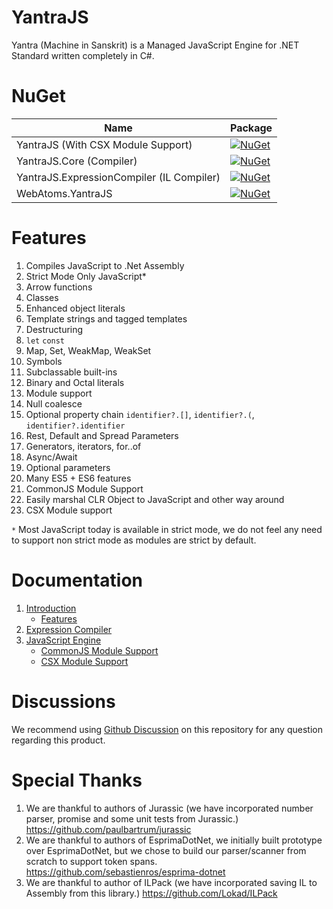 ﻿# YantraJS
Yantra (Machine in Sanskrit) is a Managed JavaScript Engine for .NET Standard written completely in C#.

# NuGet
| Name                                               | Package                                                                                                                                                        |
|----------------------------------------------------|----------------------------------------------------------------------------------------------------------------------------------------------------------------|
| YantraJS (With CSX Module Support)                              | [![NuGet](https://img.shields.io/nuget/v/YantraJS.svg?label=NuGet)](https://www.nuget.org/packages/YantraJS)                           |
| YantraJS.Core (Compiler)| [![NuGet](https://img.shields.io/nuget/v/YantraJS.Core.svg?label=NuGet)](https://www.nuget.org/packages/YantraJS.Core) |
| YantraJS.ExpressionCompiler (IL Compiler)           | [![NuGet](https://img.shields.io/nuget/v/YantraJS.ExpressionCompiler.svg?label=NuGet)](https://www.nuget.org/packages/YantraJS.ExpressionCompiler) |
| WebAtoms.YantraJS                 | [![NuGet](https://img.shields.io/nuget/v/WebAtoms.YantraJS.svg?label=NuGet)](https://www.nuget.org/packages/WebAtoms.YantraJS) |

# Features
1. Compiles JavaScript to .Net Assembly 
2. Strict Mode Only JavaScript*
3. Arrow functions
4. Classes
5. Enhanced object literals
6. Template strings and tagged templates
7. Destructuring
8. `let` `const`
9. Map, Set, WeakMap, WeakSet
10. Symbols
11. Subclassable built-ins
12. Binary and Octal literals
13. Module support
14. Null coalesce
15. Optional property chain `identifier?.[]`, `identifier?.(`, `identifier?.identifier`
16. Rest, Default and Spread Parameters
17. Generators, iterators, for..of
18. Async/Await
19. Optional parameters
20. Many ES5 + ES6 features
21. CommonJS Module Support
21. Easily marshal CLR Object to JavaScript and other way around
23. CSX Module support

`*` Most JavaScript today is available in strict mode, we do not feel any need to support non strict mode as modules are strict by default.

# Documentation

1. [Introduction](https://github.com/yantrajs/yantra/wiki)
   - [Features](https://github.com/yantrajs/yantra/wiki#features)
2. [Expression Compiler](https://github.com/yantrajs/yantra/wiki/Expression-Compiler)
3. [JavaScript Engine](https://github.com/yantrajs/yantra/wiki/JavaScript-Engine-Example)
   - [CommonJS Module Support](https://github.com/yantrajs/yantra/wiki/JavaScript-Engine-Example#jsmodulecontext)
   - [CSX Module Support](https://github.com/yantrajs/yantra/wiki/JavaScript-Engine-Example#yantrajscontext)

# Discussions
We recommend using [Github Discussion](https://github.com/yantrajs/yantra/discussions) on this repository for any question regarding this product.

# Special Thanks
1. We are thankful to authors of Jurassic (we have incorporated number parser, promise and some unit tests from Jurassic.) https://github.com/paulbartrum/jurassic
2. We are thankful to authors of EsprimaDotNet, we initially built prototype over EsprimaDotNet, but we chose to build our parser/scanner from scratch to support token spans. https://github.com/sebastienros/esprima-dotnet
3. We are thankful to author of ILPack (we have incorporated saving IL to Assembly from this library.) https://github.com/Lokad/ILPack

